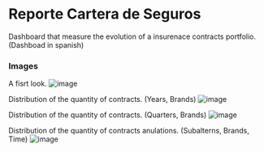 # Reporte Cartera de Seguros #
Dashboard that measure the evolution of a insurenace contracts portfolio.
(Dashboad in spanish)

### Images ###

A fisrt look.
![image](https://user-images.githubusercontent.com/98062992/185679062-c005362e-afa8-4fd9-aec0-d1e2cd6b5951.png)

Distribution of the quantity of contracts.
(Years, Brands)
![image](https://user-images.githubusercontent.com/98062992/185679107-2c73ea5f-452b-4d6a-8ef9-3e153937ed5e.png)

Distribution of the quantity of contracts.
(Quarters, Brands)
![image](https://user-images.githubusercontent.com/98062992/185679123-1578f788-2312-4fd6-9f73-51ecd4afa446.png)

Distribution of the quantity of contracts anulations.
(Subalterns, Brands, Time)
![image](https://user-images.githubusercontent.com/98062992/185679128-0f78526d-5dc5-4b8a-91eb-6371d6cb692a.png)
